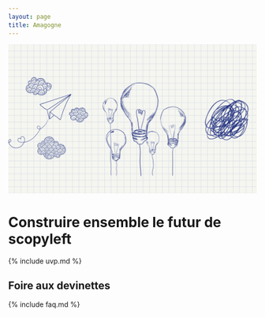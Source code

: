 ```yaml
---
layout: page
title: Amagogne
---
```


![](/assets/media/accueil_1.jpg)

# Construire ensemble le futur de scopyleft 

{% include uvp.md %}

## Foire aux devinettes 

{% include faq.md %}
